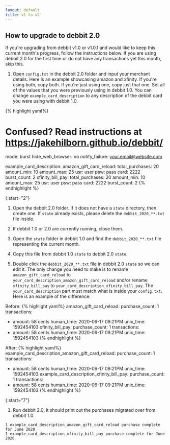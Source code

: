 ```yaml
---
layout: default
title: v1 to v2
---
```


## How to upgrade to debbit 2.0

If you're upgrading from debbit v1.0 or v1.0.1 and would like to keep this current month's progress, follow the instructions below. If you are using debbit 2.0 for the first time or do not have any transactions yet this month, skip this.

1. Open `config.txt` in the debbit 2.0 folder and input your merchant details. Here is an example showcasing amazon and xfinity. If you're using both, copy both. If you're just using one, copy just that one. Set all of the values that you were previously using in debbit 1.0. You can change `example_card_description` to any description of the debbit card you were using with debbit 1.0.

{% highlight yaml%}
# Confused? Read instructions at https://jakehilborn.github.io/debbit/

mode: burst
hide_web_browser: no
notify_failure: your.email@website.com

example_card_description:
  amazon_gift_card_reload:
    total_purchases: 20
    amount_min: 10
    amount_max: 25
    usr: user
    psw: pass
    card: 2222
    burst_count: 2
  xfinity_bill_pay:
    total_purchases: 20
    amount_min: 10
    amount_max: 25
    usr: user
    psw: pass
    card: 2222
    burst_count: 2
{% endhighlight %}

{:start="2"}
1. Open the debbit 2.0 folder. If it does not have a `state` directory, then create one. If `state` already exists, please delete the `debbit_2020_**.txt` file inside.

1. If debbit 1.0 or 2.0 are currently running, close them.

1. Open the `state` folder in debbit 1.0 and find the `debbit_2020_**.txt` file representing the current month.

1. Copy this file from debbit 1.0 `state` to debbit 2.0 `state`.

1. Double click the `debbit_2020_**.txt` file in debbit 2.0 `state` so we can edit it. The only change you need to make is to rename `amazon_gift_card_reload` to `your_card_description_amazon_gift_card_reload` and/or rename `xfinity_bill_pay` to `your_card_description_xfinity_bill_pay`. The `your_card_description` part must match what is inside your `config.txt`. Here is an example of the difference:

Before:
{% highlight yaml%}
amazon_gift_card_reload:
  purchase_count: 1
  transactions:
  - amount: 58 cents
    human_time: 2020-06-17 09:21PM
    unix_time: 1592454103
xfinity_bill_pay:
  purchase_count: 1
  transactions:
  - amount: 58 cents
    human_time: 2020-06-17 09:21PM
    unix_time: 1592454103
{% endhighlight %}

After:
{% highlight yaml%}
example_card_description_amazon_gift_card_reload:
  purchase_count: 1
  transactions:
  - amount: 58 cents
    human_time: 2020-06-17 09:21PM
    unix_time: 1592454103
example_card_description_xfinity_bill_pay:
  purchase_count: 1
  transactions:
  - amount: 58 cents
    human_time: 2020-06-17 09:21PM
    unix_time: 1592454103
{% endhighlight %}

{:start="7"}
1. Run debbit 2.0, it should print out the purchases migrated over from debbit 1.0.

```
1 example_card_description_amazon_gift_card_reload purchase complete for June 2020
1 example_card_description_xfinity_bill_pay purchase complete for June 2020
```
